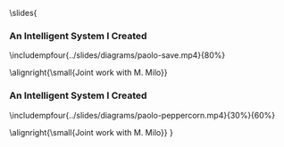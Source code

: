 \slides{
### An Intelligent System I Created 

\includempfour{../slides/diagrams/paolo-save.mp4}{80%}

\alignright{\small{Joint work with M. Milo}}

### An Intelligent System I Created 

\includempfour{../slides/diagrams/paolo-peppercorn.mp4}{30%}{60%}

\alignright{\small{Joint work with M. Milo}}
}
